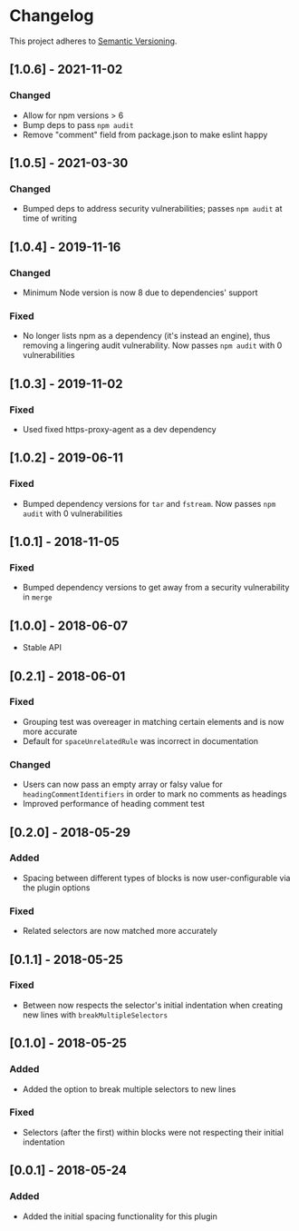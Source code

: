 # Changelog
This project adheres to [Semantic Versioning](http://semver.org/).

## [1.0.6] - 2021-11-02
### Changed
- Allow for npm versions > 6
- Bump deps to pass `npm audit`
- Remove "comment" field from package.json to make eslint happy

## [1.0.5] - 2021-03-30
### Changed
- Bumped deps to address security vulnerabilities; passes `npm audit` at time of writing

## [1.0.4] - 2019-11-16
### Changed
- Minimum Node version is now 8 due to dependencies' support

### Fixed
- No longer lists npm as a dependency (it's instead an engine), thus removing a lingering audit vulnerability. Now passes `npm audit` with 0 vulnerabilities

## [1.0.3] - 2019-11-02
### Fixed
- Used fixed https-proxy-agent as a dev dependency

## [1.0.2] - 2019-06-11
### Fixed
- Bumped dependency versions for `tar` and `fstream`. Now passes `npm audit` with 0 vulnerabilities

## [1.0.1] - 2018-11-05
### Fixed
- Bumped dependency versions to get away from a security vulnerability in `merge`

## [1.0.0] - 2018-06-07
- Stable API

## [0.2.1] - 2018-06-01
### Fixed
- Grouping test was overeager in matching certain elements and is now more accurate
- Default for `spaceUnrelatedRule` was incorrect in documentation

### Changed
- Users can now pass an empty array or falsy value for `headingCommentIdentifiers` in order to mark no comments as headings
- Improved performance of heading comment test

## [0.2.0] - 2018-05-29
### Added
- Spacing between different types of blocks is now user-configurable via the plugin options

### Fixed
- Related selectors are now matched more accurately

## [0.1.1] - 2018-05-25
### Fixed
- Between now respects the selector's initial indentation when creating new lines with `breakMultipleSelectors`

## [0.1.0] - 2018-05-25
### Added
- Added the option to break multiple selectors to new lines

### Fixed
- Selectors (after the first) within blocks were not respecting their initial indentation


## [0.0.1] - 2018-05-24
### Added
- Added the initial spacing functionality for this plugin
